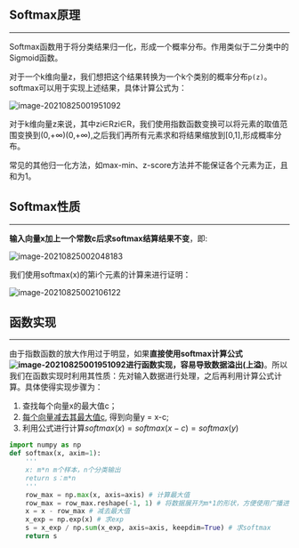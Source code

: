 ## Softmax原理

------

Softmax函数用于将分类结果归一化，形成一个概率分布。作用类似于二分类中的Sigmoid函数。

对于一个k维向量z，我们想把这个结果转换为一个k个类别的概率分布`p(z)`。softmax可以用于实现上述结果，具体计算公式为：

![image-20210825001951092](https://gitee.com/xn1997/picgo/raw/master/image-20210825001951092.png)

对于k维向量z来说，其中zi∈Rzi∈R，我们使用指数函数变换可以将元素的取值范围变换到(0,+∞)(0,+∞),之后我们再所有元素求和将结果缩放到[0,1],形成概率分布。

常见的其他归一化方法，如max-min、z-score方法并不能保证各个元素为正，且和为1。

## Softmax性质

------

**输入向量x加上一个常数c后求softmax结算结果不变**，即:

![image-20210825002048183](https://gitee.com/xn1997/picgo/raw/master/image-20210825002048183.png)

我们使用softmax(x)的第i个元素的计算来进行证明：

![image-20210825002106122](https://gitee.com/xn1997/picgo/raw/master/image-20210825002106122.png)

## 函数实现

------

由于指数函数的放大作用过于明显，如果**直接使用softmax计算公式![image-20210825001951092](https://gitee.com/xn1997/picgo/raw/master/image-20210825001951092.png)进行函数实现，容易导致数据溢出(上溢)**。所以我们在函数实现时利用其性质：先对输入数据进行处理，之后再利用计算公式计算。具体使得实现步骤为：

1. 查找每个向量x的最大值c；
2. <u>每个向量减去其最大值c</u>, 得到向量y = x-c;
3. 利用公式进行计算$softmax(x) = softmax(x-c) = softmax(y)$

```python
import numpy as np
def softmax(x, axim=1):
    '''
    x: m*n m个样本，n个分类输出
    return s：m*n
    '''
    row_max = np.max(x, axis=axis) # 计算最大值
    row_max = row_max.reshape(-1, 1) # 将数据展开为m*1的形状，方便使用广播进行作差
    x = x - row_max # 减去最大值
    x_exp = np.exp(x) # 求exp
    s = x_exp / np.sum(x_exp, axis=axis, keepdim=True) # 求softmax
    return s
```

